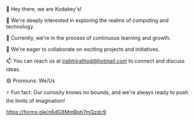 👋 Hey there, we are Kodakey's!

👀 We're deeply interested in exploring the realms of computing and technology.

🌱 Currently, we're in the process of continuous learning and growth.

💞️ We're eager to collaborate on exciting projects and initiatives.

📫 You can reach us at jrabhijrathod@hotmail.com to connect and discuss ideas.

😄 Pronouns: We/Us

⚡ Fun fact: Our curiosity knows no bounds, and we're always ready to push the limits of imagination!

https://forms.gle/n6dG8MmBph7mQzdc9


<!--
kodakkey/kodakkey is a ✨ special ✨ repository because its `README.md` (this file) appears on your GitHub profile.
You can click the Preview link to take a look at your changes.
-->
